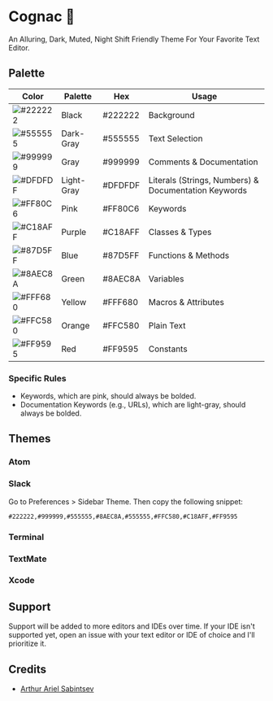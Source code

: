 # Cognac 🥃
An Alluring, Dark, Muted, Night Shift Friendly Theme For Your Favorite Text Editor.

## Palette

Color | Palette | Hex | Usage
--- | --- | --- | ---
![#222222](https://placehold.it/15/222222/222222?text=+) | Black      | #222222 | Background
![#555555](https://placehold.it/15/555555/555555?text=+) | Dark-Gray  | #555555 | Text Selection
![#999999](https://placehold.it/15/999999/999999?text=+) | Gray       | #999999 | Comments & Documentation
![#DFDFDF](https://placehold.it/15/DFDFDF/DFDFDF?text=+) | Light-Gray | #DFDFDF | Literals (Strings, Numbers) & Documentation Keywords
![#FF80C6](https://placehold.it/15/FF80C6/FF80C6?text=+) | Pink       | #FF80C6 | Keywords
![#C18AFF](https://placehold.it/15/C18AFF/C18AFF?text=+) | Purple     | #C18AFF | Classes & Types
![#87D5FF](https://placehold.it/15/87D5FF/87D5FF?text=+) | Blue       | #87D5FF | Functions & Methods
![#8AEC8A](https://placehold.it/15/8AEC8A/8AEC8A?text=+) | Green      | #8AEC8A | Variables
![#FFF680](https://placehold.it/15/FFF680/FFF680?text=+) | Yellow     | #FFF680 | Macros & Attributes
![#FFC580](https://placehold.it/15/FFC580/FFC580?text=+) | Orange     | #FFC580 | Plain Text
![#FF9595](https://placehold.it/15/FF9595/FF9595?text=+) | Red        | #FF9595 | Constants

### Specific Rules
- Keywords, which are pink, should always be bolded.
- Documentation Keywords (e.g., URLs), which are light-gray, should always be bolded.

## Themes
### Atom
### Slack
Go to Preferences > Sidebar Theme. Then copy the following snippet:
```
#222222,#999999,#555555,#8AEC8A,#555555,#FFC580,#C18AFF,#FF9595
```
### Terminal
### TextMate
### Xcode

## Support
Support will be added to more editors and IDEs over time. If your IDE isn't supported yet, open an issue with your text editor or IDE of choice and I'll prioritize it.

## Credits
- [Arthur Ariel Sabintsev](http://www.sabintsev.com/)
